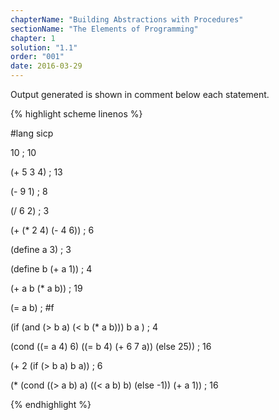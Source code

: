 ```yaml
---
chapterName: "Building Abstractions with Procedures"
sectionName: "The Elements of Programming"
chapter: 1
solution: "1.1"
order: "001"
date: 2016-03-29
---
```


Output generated is shown in comment below each statement.

{% highlight scheme linenos %}

#lang sicp

10
; 10


(+ 5 3 4)
; 13


(- 9 1)
; 8


(/ 6 2)
; 3


(+ (* 2 4) (- 4 6))
; 6


(define a 3)
; 3


(define b (+ a 1))
; 4


(+ a b (* a b))
; 19


(= a b)
; #f


(if (and (> b a) (< b (* a b)))
       b
       a
)
; 4
 

(cond ((= a 4) 6)
      ((= b 4) (+ 6 7 a))
      (else 25))
; 16
       

(+ 2 (if (> b a) b a))
; 6


(* (cond ((> a b) a)
         ((< a b) b)
         (else -1))
   (+ a 1))
; 16

{% endhighlight %}
